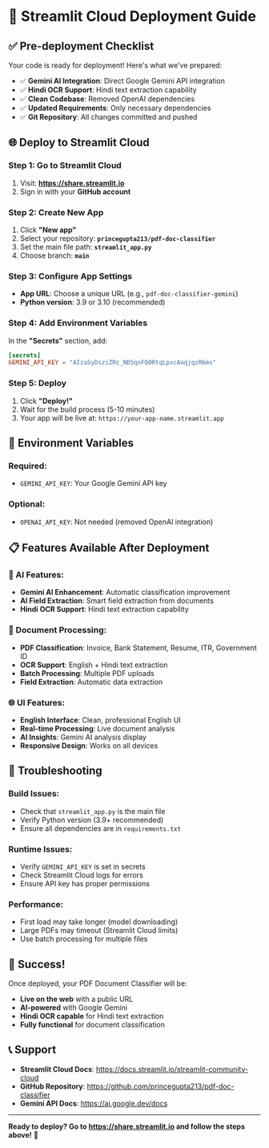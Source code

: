 # 🚀 Streamlit Cloud Deployment Guide

## ✅ Pre-deployment Checklist

Your code is ready for deployment! Here's what we've prepared:

- ✅ **Gemini AI Integration**: Direct Google Gemini API integration
- ✅ **Hindi OCR Support**: Hindi text extraction capability
- ✅ **Clean Codebase**: Removed OpenAI dependencies
- ✅ **Updated Requirements**: Only necessary dependencies
- ✅ **Git Repository**: All changes committed and pushed

## 🌐 Deploy to Streamlit Cloud

### Step 1: Go to Streamlit Cloud
1. Visit: **https://share.streamlit.io**
2. Sign in with your **GitHub account**

### Step 2: Create New App
1. Click **"New app"**
2. Select your repository: **`princegupta213/pdf-doc-classifier`**
3. Set the main file path: **`streamlit_app.py`**
4. Choose branch: **`main`**

### Step 3: Configure App Settings
- **App URL**: Choose a unique URL (e.g., `pdf-doc-classifier-gemini`)
- **Python version**: 3.9 or 3.10 (recommended)

### Step 4: Add Environment Variables
In the **"Secrets"** section, add:

```toml
[secrets]
GEMINI_API_KEY = "AIzaSyDsziZRc_ND5qnFQ0RtqLpxcAoqjqzR6ms"
```

### Step 5: Deploy
1. Click **"Deploy!"**
2. Wait for the build process (5-10 minutes)
3. Your app will be live at: `https://your-app-name.streamlit.app`

## 🔧 Environment Variables

### Required:
- `GEMINI_API_KEY`: Your Google Gemini API key

### Optional:
- `OPENAI_API_KEY`: Not needed (removed OpenAI integration)

## 📋 Features Available After Deployment

### 🤖 AI Features:
- **Gemini AI Enhancement**: Automatic classification improvement
- **AI Field Extraction**: Smart field extraction from documents
- **Hindi OCR Support**: Hindi text extraction capability

### 📄 Document Processing:
- **PDF Classification**: Invoice, Bank Statement, Resume, ITR, Government ID
- **OCR Support**: English + Hindi text extraction
- **Batch Processing**: Multiple PDF uploads
- **Field Extraction**: Automatic data extraction

### 🌐 UI Features:
- **English Interface**: Clean, professional English UI
- **Real-time Processing**: Live document analysis
- **AI Insights**: Gemini AI analysis display
- **Responsive Design**: Works on all devices

## 🚨 Troubleshooting

### Build Issues:
- Check that `streamlit_app.py` is the main file
- Verify Python version (3.9+ recommended)
- Ensure all dependencies are in `requirements.txt`

### Runtime Issues:
- Verify `GEMINI_API_KEY` is set in secrets
- Check Streamlit Cloud logs for errors
- Ensure API key has proper permissions

### Performance:
- First load may take longer (model downloading)
- Large PDFs may timeout (Streamlit Cloud limits)
- Use batch processing for multiple files

## 🎉 Success!

Once deployed, your PDF Document Classifier will be:
- **Live on the web** with a public URL
- **AI-powered** with Google Gemini
- **Hindi OCR capable** for Hindi text extraction
- **Fully functional** for document classification

## 📞 Support

- **Streamlit Cloud Docs**: https://docs.streamlit.io/streamlit-community-cloud
- **GitHub Repository**: https://github.com/princegupta213/pdf-doc-classifier
- **Gemini API Docs**: https://ai.google.dev/docs

---

**Ready to deploy? Go to https://share.streamlit.io and follow the steps above!** 🚀
